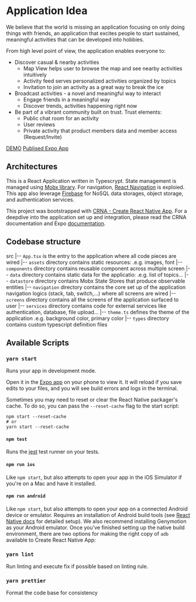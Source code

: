 # Application Idea

We believe that the world is missing an application focusing on only doing things with friends, an application that excites people to start sustained, meaningful activities that can be developed into hobbies.

From high level point of view, the application enables everyone to:

- Discover casual & nearby activities
  - Map View helps user to browse the map and see nearby activities intuitively
  - Activity feed serves personalized activities organized by topics
  - Invitation to join an activity as a great way to break the ice
- Broadcast activities - a novel and meaningful way to interact
  - Engage friends in a meaningful way
  - Discover trends, activities happening right now
- Be part of a vibrant community built on trust. Trust elements:
  - Public chat room for an activity
  - User reviews
  - Private activity that product members data and member access (Request/Invite)

[DEMO](https://xd.adobe.com/view/862012d4-22c8-470c-55f2-2493c932db92-f011/?fullscreen)
[Publised Expo App](https://expo.io/@camcanh/actify)

## Architectures

This is a React Application written in Typescrypt. State management is managed using [Mobx library](https://mobx.js.org/). For navigation, [React Navigation](https://reactnavigation.org/docs/en/api-reference.html) is exploied. This app also leverage [Firebase](https://firebase.google.com) for NoSQL data storages, object storage, and authentication services.

This project was bootstrapped with [CRNA - Create React Native App](https://github.com/react-community/create-react-native-app). For a deepdive into the application set up and integration, please read the CRNA documentation and Expo [documentation](https://expo.io).

## Codebase structure

src
|-- `App.tsx` is the entry to the application where all code pieces are wired
|-- `assets` directory contains static resources: .e.g. images, font
|-- `components` directory contains reusable component across multiple screen
|-- `data` directory contains static data for the applicatio: .e.g. list of topics...
|-- `datastore` directory contains Mobx State Stores that produce observable entities
|-- `navigation` directory contains the core set up of the application navigation logics (stack, tab, switch,...) where all screens are wired
|-- `screens` directory contains all the screens of the application surfaced to user
|-- `services` directory contains code for external services like authentication, database, file upload...
|-- `theme.ts` defines the theme of the application .e.g. background color, primary color
|-- `types` directory contains custom typescript definition files

## Available Scripts

### `yarn start`

Runs your app in development mode.

Open it in the [Expo app](https://expo.io) on your phone to view it. It will reload if you save edits to your files, and you will see build errors and logs in the terminal.

Sometimes you may need to reset or clear the React Native packager's cache. To do so, you can pass the `--reset-cache` flag to the start script:

```
npm start --reset-cache
# or
yarn start --reset-cache
```

#### `npm test`

Runs the [jest](https://github.com/facebook/jest) test runner on your tests.

#### `npm run ios`

Like `npm start`, but also attempts to open your app in the iOS Simulator if you're on a Mac and have it installed.

#### `npm run android`

Like `npm start`, but also attempts to open your app on a connected Android device or emulator. Requires an installation of Android build tools (see [React Native docs](https://facebook.github.io/react-native/docs/getting-started.html) for detailed setup). We also recommend installing Genymotion as your Android emulator. Once you've finished setting up the native build environment, there are two options for making the right copy of `adb` available to Create React Native App:

### `yarn lint`

Run linting and execute fix if possible based on linting rule.

### `yarn prettier`

Format the code base for consistency
